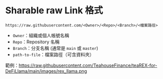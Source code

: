 # Sharable raw Link 格式
```
https://raw.githubusercontent.com/<Owner>/<Repo>/<Branch>/<檔案路徑>
```

- `Owner`：組織或個人帳號名稱
- `Repo`：Repository 名稱
- `Branch`：分支名稱 (通常是 `main` 或 `master`)
- `path-to-file`：檔案路徑（可含資料夾）

範例：https://raw.githubusercontent.com/TeahouseFinance/teaREX-for-DeFiLlama/main/images/rex_llama.png
